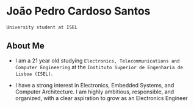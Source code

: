 # João Pedro Cardoso Santos

`University student at ISEL`

## About Me
* I am a 21 year old studying `Electronics, Telecommunications and Computer Engineering` at the `Instituto Superior de Engenharia de Lisboa (ISEL)`.

* I have a strong interest in Electronics, Embedded Systems, and Computer Architecture. I am highly ambitious, responsible, and organized, with a clear aspiration to grow as an Electronics Engineer

